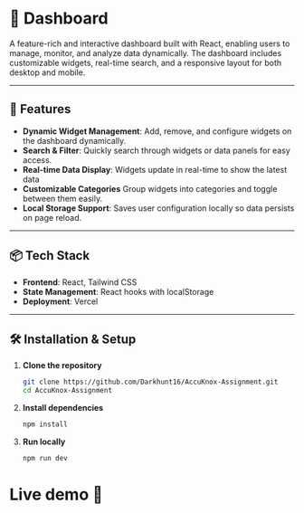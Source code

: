 # 📝 Dashboard

A feature-rich and interactive dashboard built with React, enabling users to manage, monitor, and analyze data dynamically. The dashboard includes customizable widgets, real-time search, and a responsive layout for both desktop and mobile.

---

## 🚀 Features

- **Dynamic Widget Management**: Add, remove, and configure widgets on the dashboard dynamically.
- **Search & Filter**: Quickly search through widgets or data panels for easy access.
- **Real-time Data Display**: Widgets update in real-time to show the latest data
- **Customizable Categories** Group widgets into categories and toggle between them easily.
- **Local Storage Support**: Saves user configuration locally so data persists on page reload.

---

## 📦 Tech Stack

- **Frontend**: React, Tailwind CSS
- **State Management**: React hooks with localStorage
- **Deployment**: Vercel

---

## 🛠️ Installation & Setup

1. **Clone the repository**
   ```bash
   git clone https://github.com/Darkhunt16/AccuKnox-Assignment.git
   cd AccuKnox-Assignment

2. **Install dependencies**
   ```bash
   npm install

3. **Run locally**
   ```bash
   npm run dev

# Live demo :rocket:

